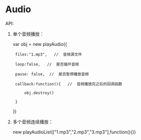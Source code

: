 # Audio

API:

1. 单个音频播放：

     var obj = new playAudio({

  		files:"1.mp3",   //  音频源文件

  		loop:false,   //  是否循环音频

  		pause: false,  //  是否暂停播放音频

  		callback:function(){   //  音频播放完之后的回调函数

  			obj.destroy()

  		}

  	})
     
2. 多个音频连续播放：

     new playAudioList(["1.mp3","2.mp3","3.mp3"],function(){})
